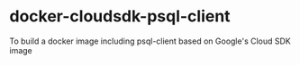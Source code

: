 # docker-cloudsdk-psql-client
To build a docker image including psql-client based on Google's Cloud SDK image
